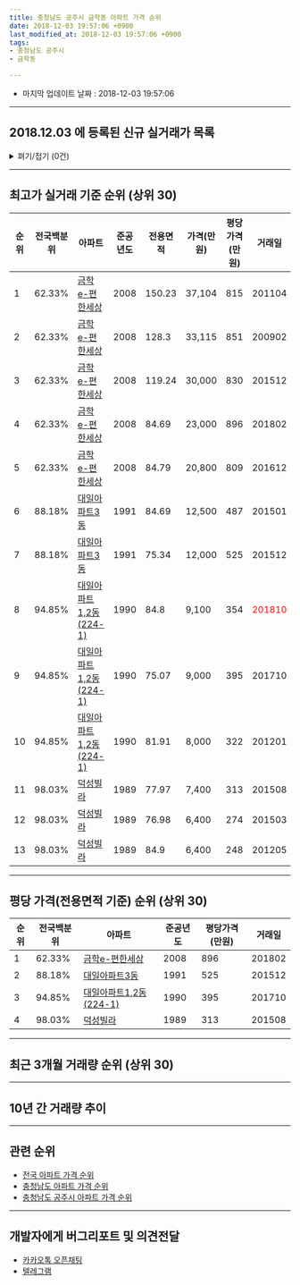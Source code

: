```yaml
---
title: 충청남도 공주시 금학동 아파트 가격 순위
date: 2018-12-03 19:57:06 +0900
last_modified_at: 2018-12-03 19:57:06 +0900
tags:
- 충청남도 공주시
- 금학동

---
```


* 마지막 업데이트 날짜 : 2018-12-03 19:57:06

---

## 2018.12.03 에 등록된 신규 실거래가 목록

<details>
<summary>펴기/접기 (0건)</summary>
<div markdown="1">

|아파트|전국백분위|준공년도|전용면적|가격(만원)|평당가격(만원)|거래일|
|---|---|---|---|---|---|---|
|없음|||||||


</div>
</details>

---

## 최고가 실거래 기준 순위 (상위 30)


|순위|전국백분위|아파트|준공년도|전용면적|가격(만원)|평당가격(만원)|거래일|
|---|---|---|---|---|---|---|---|
|1|62.33%|[금학e-편한세상](https://search.naver.com/search.naver?query=%EC%B6%A9%EC%B2%AD%EB%82%A8%EB%8F%84+%EA%B3%B5%EC%A3%BC%EC%8B%9C+%EA%B8%88%ED%95%99%EB%8F%99+%EA%B8%88%ED%95%99e-%ED%8E%B8%ED%95%9C%EC%84%B8%EC%83%81)|2008|150.23|37,104|815|201104|
|2|62.33%|[금학e-편한세상](https://search.naver.com/search.naver?query=%EC%B6%A9%EC%B2%AD%EB%82%A8%EB%8F%84+%EA%B3%B5%EC%A3%BC%EC%8B%9C+%EA%B8%88%ED%95%99%EB%8F%99+%EA%B8%88%ED%95%99e-%ED%8E%B8%ED%95%9C%EC%84%B8%EC%83%81)|2008|128.3|33,115|851|200902|
|3|62.33%|[금학e-편한세상](https://search.naver.com/search.naver?query=%EC%B6%A9%EC%B2%AD%EB%82%A8%EB%8F%84+%EA%B3%B5%EC%A3%BC%EC%8B%9C+%EA%B8%88%ED%95%99%EB%8F%99+%EA%B8%88%ED%95%99e-%ED%8E%B8%ED%95%9C%EC%84%B8%EC%83%81)|2008|119.24|30,000|830|201512|
|4|62.33%|[금학e-편한세상](https://search.naver.com/search.naver?query=%EC%B6%A9%EC%B2%AD%EB%82%A8%EB%8F%84+%EA%B3%B5%EC%A3%BC%EC%8B%9C+%EA%B8%88%ED%95%99%EB%8F%99+%EA%B8%88%ED%95%99e-%ED%8E%B8%ED%95%9C%EC%84%B8%EC%83%81)|2008|84.69|23,000|896|201802|
|5|62.33%|[금학e-편한세상](https://search.naver.com/search.naver?query=%EC%B6%A9%EC%B2%AD%EB%82%A8%EB%8F%84+%EA%B3%B5%EC%A3%BC%EC%8B%9C+%EA%B8%88%ED%95%99%EB%8F%99+%EA%B8%88%ED%95%99e-%ED%8E%B8%ED%95%9C%EC%84%B8%EC%83%81)|2008|84.79|20,800|809|201612|
|6|88.18%|[대일아파트3동](https://search.naver.com/search.naver?query=%EC%B6%A9%EC%B2%AD%EB%82%A8%EB%8F%84+%EA%B3%B5%EC%A3%BC%EC%8B%9C+%EA%B8%88%ED%95%99%EB%8F%99+%EB%8C%80%EC%9D%BC%EC%95%84%ED%8C%8C%ED%8A%B83%EB%8F%99)|1991|84.69|12,500|487|201501|
|7|88.18%|[대일아파트3동](https://search.naver.com/search.naver?query=%EC%B6%A9%EC%B2%AD%EB%82%A8%EB%8F%84+%EA%B3%B5%EC%A3%BC%EC%8B%9C+%EA%B8%88%ED%95%99%EB%8F%99+%EB%8C%80%EC%9D%BC%EC%95%84%ED%8C%8C%ED%8A%B83%EB%8F%99)|1991|75.34|12,000|525|201512|
|8|94.85%|[대일아파트1,2동(224-1)](https://search.naver.com/search.naver?query=%EC%B6%A9%EC%B2%AD%EB%82%A8%EB%8F%84+%EA%B3%B5%EC%A3%BC%EC%8B%9C+%EA%B8%88%ED%95%99%EB%8F%99+%EB%8C%80%EC%9D%BC%EC%95%84%ED%8C%8C%ED%8A%B81%2C2%EB%8F%99%28224-1%29)|1990|84.8|9,100|354|<span style="color:red">201810</span>|
|9|94.85%|[대일아파트1,2동(224-1)](https://search.naver.com/search.naver?query=%EC%B6%A9%EC%B2%AD%EB%82%A8%EB%8F%84+%EA%B3%B5%EC%A3%BC%EC%8B%9C+%EA%B8%88%ED%95%99%EB%8F%99+%EB%8C%80%EC%9D%BC%EC%95%84%ED%8C%8C%ED%8A%B81%2C2%EB%8F%99%28224-1%29)|1990|75.07|9,000|395|201710|
|10|94.85%|[대일아파트1,2동(224-1)](https://search.naver.com/search.naver?query=%EC%B6%A9%EC%B2%AD%EB%82%A8%EB%8F%84+%EA%B3%B5%EC%A3%BC%EC%8B%9C+%EA%B8%88%ED%95%99%EB%8F%99+%EB%8C%80%EC%9D%BC%EC%95%84%ED%8C%8C%ED%8A%B81%2C2%EB%8F%99%28224-1%29)|1990|81.91|8,000|322|201201|
|11|98.03%|[덕성빌라](https://search.naver.com/search.naver?query=%EC%B6%A9%EC%B2%AD%EB%82%A8%EB%8F%84+%EA%B3%B5%EC%A3%BC%EC%8B%9C+%EA%B8%88%ED%95%99%EB%8F%99+%EB%8D%95%EC%84%B1%EB%B9%8C%EB%9D%BC)|1989|77.97|7,400|313|201508|
|12|98.03%|[덕성빌라](https://search.naver.com/search.naver?query=%EC%B6%A9%EC%B2%AD%EB%82%A8%EB%8F%84+%EA%B3%B5%EC%A3%BC%EC%8B%9C+%EA%B8%88%ED%95%99%EB%8F%99+%EB%8D%95%EC%84%B1%EB%B9%8C%EB%9D%BC)|1989|76.98|6,400|274|201503|
|13|98.03%|[덕성빌라](https://search.naver.com/search.naver?query=%EC%B6%A9%EC%B2%AD%EB%82%A8%EB%8F%84+%EA%B3%B5%EC%A3%BC%EC%8B%9C+%EA%B8%88%ED%95%99%EB%8F%99+%EB%8D%95%EC%84%B1%EB%B9%8C%EB%9D%BC)|1989|84.9|6,400|248|201205|


---

## 평당 가격(전용면적 기준) 순위 (상위 30)


|순위|전국백분위|아파트|준공년도|평당가격(만원)|거래일|
|---|---|---|---|---|---|
|1|62.33%|[금학e-편한세상](https://search.naver.com/search.naver?query=%EC%B6%A9%EC%B2%AD%EB%82%A8%EB%8F%84+%EA%B3%B5%EC%A3%BC%EC%8B%9C+%EA%B8%88%ED%95%99%EB%8F%99+%EA%B8%88%ED%95%99e-%ED%8E%B8%ED%95%9C%EC%84%B8%EC%83%81)|2008|896|201802|
|2|88.18%|[대일아파트3동](https://search.naver.com/search.naver?query=%EC%B6%A9%EC%B2%AD%EB%82%A8%EB%8F%84+%EA%B3%B5%EC%A3%BC%EC%8B%9C+%EA%B8%88%ED%95%99%EB%8F%99+%EB%8C%80%EC%9D%BC%EC%95%84%ED%8C%8C%ED%8A%B83%EB%8F%99)|1991|525|201512|
|3|94.85%|[대일아파트1,2동(224-1)](https://search.naver.com/search.naver?query=%EC%B6%A9%EC%B2%AD%EB%82%A8%EB%8F%84+%EA%B3%B5%EC%A3%BC%EC%8B%9C+%EA%B8%88%ED%95%99%EB%8F%99+%EB%8C%80%EC%9D%BC%EC%95%84%ED%8C%8C%ED%8A%B81%2C2%EB%8F%99%28224-1%29)|1990|395|201710|
|4|98.03%|[덕성빌라](https://search.naver.com/search.naver?query=%EC%B6%A9%EC%B2%AD%EB%82%A8%EB%8F%84+%EA%B3%B5%EC%A3%BC%EC%8B%9C+%EA%B8%88%ED%95%99%EB%8F%99+%EB%8D%95%EC%84%B1%EB%B9%8C%EB%9D%BC)|1989|313|201508|


---

## 최근 3개월 거래량 순위 (상위 30)


<div style="width:100%;">
    <canvas id="deal_count_ranking" height="250"></canvas>
</div>


<script>
new Chart(document.getElementById("deal_count_ranking"), {
    type: 'horizontalBar',
    data: {
        labels: ['대일아파트1,2동(224-1)'],
        datasets: [{
            label: '실거래 수',
            data: [1],
            borderColor: "rgba(255, 0, 128, 1)",
            backgroundColor: "rgba(255, 0, 128, 0.5)",
            fill: false,
        }]
    },
    options: {
        responsive: true,
        title: {
            display: true,
            text: '최근 3개월 거래량 순위'
        },
        tooltips: {
            mode: 'index',
            intersect: false,
            callbacks: {
                title: function(tooltipItems, data) {
                    return "실거래 수:";
                },
                label: function(tooltipItem, data) {
                    return data.labels[tooltipItem.index] + ": " + tooltipItem.xLabel;
                }
            }
        },
        hover: {
            mode: 'nearest',
            intersect: true
        },
        scales: {
            xAxes: [{
                display: true,
                scaleLabel: {
                    display: true,
                    labelString: '실거래 수'
                },
                ticks: {
                    suggestedMin: 0,
                }
            }],
            yAxes: [{
                display: true,
                ticks: {
                    autoSkip: false,
                    callback: function(value, index, values) {
                        if (value.length > 15)
                            return value.substr(0, 13) + "...";
                        else
                            return value;
                    }
                },
                scaleLabel: {
                    display: false,
                }
            }]
        }
    }
});

</script>


---

## 10년 간 거래량 추이


<div style="width:100%;">
    <canvas id="deal_progress" height="250"></canvas>
</div>

<script>
new Chart(document.getElementById("deal_progress"), {
    type: 'line',
    data: {
        labels: ['200812','200901','200902','200903','200904','200905','200906','200907','200908','200909','200910','200911','200912','201001','201002','201003','201004','201005','201006','201007','201008','201009','201010','201011','201012','201101','201102','201103','201104','201105','201106','201107','201108','201109','201110','201111','201112','201201','201202','201203','201204','201205','201206','201207','201208','201209','201210','201211','201212','201301','201302','201303','201304','201305','201306','201307','201308','201309','201310','201311','201312','201401','201402','201403','201404','201405','201406','201407','201408','201409','201410','201411','201412','201501','201502','201503','201504','201505','201506','201507','201508','201509','201510','201511','201512','201601','201602','201603','201604','201605','201606','201607','201608','201609','201610','201611','201612','201701','201702','201703','201704','201705','201706','201707','201708','201709','201710','201711','201712','201801','201802','201803','201804','201805','201806','201807','201808','201809','201810','201811','201812'],
        datasets: [{
            label: '실거래 수',
            pointRadius: 1,
            data: [1, 5, 9, 21, 29, 21, 11, 8, 8, 5, 5, 5, 3, 7, 11, 4, 2, 11, 8, 4, 2, 3, 4, 4, 3, 4, 7, 9, 9, 3, 3, 6, 5, 2, 4, 3, 3, 3, 3, 4, 4, 4, 3, 4, 5, 11, 3, 2, 5, 2, 1, 5, 6, 5, 0, 1, 2, 7, 7, 7, 4, 4, 3, 4, 1, 5, 2, 6, 3, 3, 6, 5, 2, 4, 3, 3, 4, 2, 1, 2, 4, 4, 1, 3, 5, 5, 2, 4, 2, 5, 1, 5, 5, 2, 3, 6, 4, 3, 6, 2, 2, 2, 3, 3, 5, 1, 1, 3, 1, 1, 3, 3, 2, 1, 0, 2, 2, 1, 1, 0, 0],
            borderColor: "rgba(255, 201, 14, 1)",
            backgroundColor: "rgba(255, 201, 14, 0.5)",
            fill: true,
        }]
    },
    options: {
        responsive: true,
        title: {
            display: true,
            text: '10년간 거래량 추이'
        },
        tooltips: {
            mode: 'index',
            intersect: false,
        },
        hover: {
            mode: 'nearest',
            intersect: true
        },
        scales: {
            xAxes: [{
                display: true,
                scaleLabel: {
                    display: true,
                    labelString: '년/월'
                }
            }],
            yAxes: [{
                display: true,
                ticks: {
                    suggestedMin: 0,
                },
                scaleLabel: {
                    display: true,
                    labelString: '실거래 수'
                }
            }]
        }
    }
});

</script>


---

## 관련 순위

- [전국 아파트 가격 순위](https://inasie.github.io/apt-ranking/전국)
- [충청남도 아파트 가격 순위](https://inasie.github.io/apt-ranking/충청남도)
- [충청남도 공주시 아파트 가격 순위](https://inasie.github.io/apt-ranking/충청남도-공주시)


---

## 개발자에게 버그리포트 및 의견전달

- [카카오톡 오픈채팅](https://open.kakao.com/o/gLJUAP4)
- [텔레그램](https://t.me/inasie)

